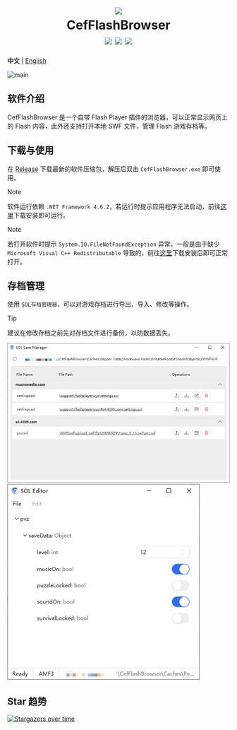 <h1 align="center">
    <img src="./Icons/128px.png" />
    <br />
    CefFlashBrowser
    <br />
    <img src="https://img.shields.io/github/license/Mzying2001/CefFlashBrowser" />
    <img src="https://img.shields.io/github/v/release/Mzying2001/CefFlashBrowser?include_prereleases" />
    <img src="https://img.shields.io/github/downloads/Mzying2001/CefFlashBrowser/total" />
</h1>

**中文** | [English](./README.en.md)

![main](./Images/MainWindow.png)

## 软件介绍

CefFlashBrowser 是一个自带 Flash Player 插件的浏览器，可以正常显示网页上的 Flash 内容，此外还支持打开本地 SWF 文件，管理 Flash 游戏存档等。

## 下载与使用

在 [Release](https://github.com/Mzying2001/CefFlashBrowser/releases/latest) 下载最新的软件压缩包，解压后双击 `CefFlashBrowser.exe` 即可使用。

> [!NOTE]
> 软件运行依赖 `.NET Framework 4.6.2`，若运行时提示应用程序无法启动，前往[这里](https://dotnet.microsoft.com/zh-cn/download/dotnet-framework/net462)下载安装即可运行。
<!---->
> [!NOTE]
> 若打开软件时提示 `System.IO.FileNotFoundException` 异常，一般是由于缺少 `Microsoft Visual C++ Redistributable` 导致的，前往[这里](https://learn.microsoft.com/zh-cn/cpp/windows/latest-supported-vc-redist#latest-microsoft-visual-c-redistributable-version)下载安装后即可正常打开。

## 存档管理

使用 `SOL存档管理器`，可以对游戏存档进行导出、导入、修改等操作。

> [!TIP]
> 建议在修改存档之前先对存档文件进行备份，以防数据丢失。

![solmgr](./Images/SolSaveManager.png)
![soledit](./Images/SolEditor.png)

## Star 趋势

[![Stargazers over time](https://starchart.cc/Mzying2001/CefFlashBrowser.svg?variant=adaptive)](https://starchart.cc/Mzying2001/CefFlashBrowser)
